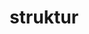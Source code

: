 ---
date:  ""
draft: false
title: "struktur"
short: "struktur"
thumb:
    image: "cover.jpg"
    anima: ""
    video: ""
layout: ""
weight: 3
lister: 5
format:
    media: "article"
    model: ""
    datum:
        data: ""
require:
    - prop: ""
      name: ""
      icon: ""
      desc: ""
metadata:
    index: false
    thumb: "cover.jpg"
    group: []
    author: ["Al Muhdil Karim"]
description: "Pahami struktur HTML, fondasi utama yang membentuk kerangka dalam halaman web."
---